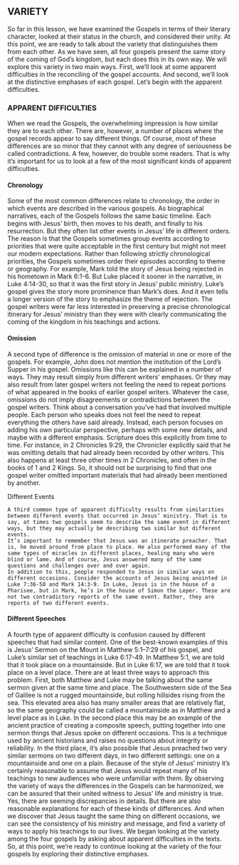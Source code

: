 ## VARIETY

So far in this lesson, we have examined the Gospels in terms of their literary character, looked at their status in the church, and considered their unity. At this point, we are ready to talk about the variety that distinguishes them from each other.
As we have seen, all four gospels present the same story of the coming of God’s kingdom, but each does this in its own way. We will explore this variety in two main ways. First, we’ll look at some apparent difficulties in the reconciling of the gospel accounts. And second, we’ll look at the distinctive emphases of each gospel. Let’s begin with the apparent difficulties.


### APPARENT DIFFICULTIES

When we read the Gospels, the overwhelming impression is how similar they are to each other. There are, however, a number of places where the gospel records appear to say different things. Of course, most of these differences are so minor that they cannot with any degree of seriousness be called contradictions. A few, however, do trouble some readers. That is why it’s important for us to look at a few of the most significant kinds of apparent difficulties. 


#### Chronology

Some of the most common differences relate to chronology, the order in which events are described in the various gospels. 
	As biographical narratives, each of the Gospels follows the same basic timeline. Each begins with Jesus’ birth, then moves to his death, and finally to his resurrection. But they often list other events in Jesus’ life in different orders. The reason is that the Gospels sometimes group events according to priorities that were quite acceptable in the first century but might not meet our modern expectations. Rather than following strictly chronological priorities, the Gospels sometimes order their episodes according to theme or geography. For example, Mark told the story of Jesus being rejected in his hometown in Mark 6:1-6. But Luke placed it sooner in the narrative, in Luke 4:14-30, so that it was the first story in Jesus’ public ministry. Luke’s gospel gives the story more prominence than Mark’s does. And it even tells a longer version of the story to emphasize the theme of rejection. 
	The gospel writers were far less interested in preserving a precise chronological itinerary for Jesus’ ministry than they were with clearly communicating the coming of the kingdom in his teachings and actions. 


#### Omission

A second type of difference is the omission of material in one or more of the gospels. For example, John does not mention the institution of the Lord’s Supper in his gospel. Omissions like this can be explained in a number of ways. They may result simply from different writers’ emphases. Or they may also result from later gospel writers not feeling the need to repeat portions of what appeared in the books of earlier gospel writers. Whatever the case, omissions do not imply disagreements or contradictions between the gospel writers.
	Think about a conversation you’ve had that involved multiple people. Each person who speaks does not feel the need to repeat everything the others have said already. Instead, each person focuses on adding his own particular perspective, perhaps with some new details, and maybe with a different emphasis. 
	Scripture does this explicitly from time to time. For instance, in 2 Chronicles 9:29, the Chronicler explicitly said that he was omitting details that had already been recorded by other writers. This also happens at least three other times in 2 Chronicles, and often in the books of 1 and 2 Kings. So, it should not be surprising to find that one gospel writer omitted important materials that had already been mentioned by another.


Different Events

	A third common type of apparent difficulty results from similarities between different events that occurred in Jesus’ ministry. That is to say, at times two gospels seem to describe the same event in different ways, but they may actually be describing two similar but different events. 
	It’s important to remember that Jesus was an itinerate preacher. That is, he moved around from place to place. He also performed many of the same types of miracles in different places, healing many who were blind or lame. And of course, Jesus answered many of the same questions and challenges over and over again.
	In addition to this, people responded to Jesus in similar ways on different occasions. Consider the accounts of Jesus being anointed in Luke 7:36-50 and Mark 14:3-9. In Luke, Jesus is in the house of a Pharisee, but in Mark, he’s in the house of Simon the Leper. These are not two contradictory reports of the same event. Rather, they are reports of two different events. 


#### Different Speeches

A fourth type of apparent difficulty is confusion caused by different speeches that had similar content. 
	One of the best-known examples of this is Jesus’ Sermon on the Mount in Matthew 5:1–7:29 of his gospel, and Luke’s similar set of teachings in Luke 6:17-49. In Matthew 5:1, we are told that it took place on a mountainside. But in Luke 6:17, we are told that it took place on a level place. 
	There are at least three ways to approach this problem. First, both Matthew and Luke may be talking about the same sermon given at the same time and place. The Southwestern side of the Sea of Galilee is not a rugged mountainside, but rolling hillsides rising from the sea. This elevated area also has many smaller areas that are relatively flat, so the same geography could be called a mountainside as in Matthew and a level place as in Luke. In the second place this may be an example of the ancient practice of creating a composite speech, putting together into one sermon things that Jesus spoke on different occasions. This is a technique used by ancient historians and raises no questions about integrity or reliability. In the third place, it’s also possible that Jesus preached two very similar sermons on two different days, in two different settings: one on a mountainside and one on a plain. Because of the style of Jesus’ ministry it’s certainly reasonable to assume that Jesus would repeat many of his teachings to new audiences who were unfamiliar with them.
	By observing the variety of ways the differences in the Gospels can be harmonized, we can be assured that their united witness to Jesus’ life and ministry is true. Yes, there are seeming discrepancies in details. But there are also reasonable explanations for each of these kinds of differences. And when we discover that Jesus taught the same thing on different occasions, we can see the consistency of his ministry and message, and find a variety of ways to apply his teachings to our lives.
We began looking at the variety among the four gospels by asking about apparent difficulties in the texts. So, at this point, we’re ready to continue looking at the variety of the four gospels by exploring their distinctive emphases.
